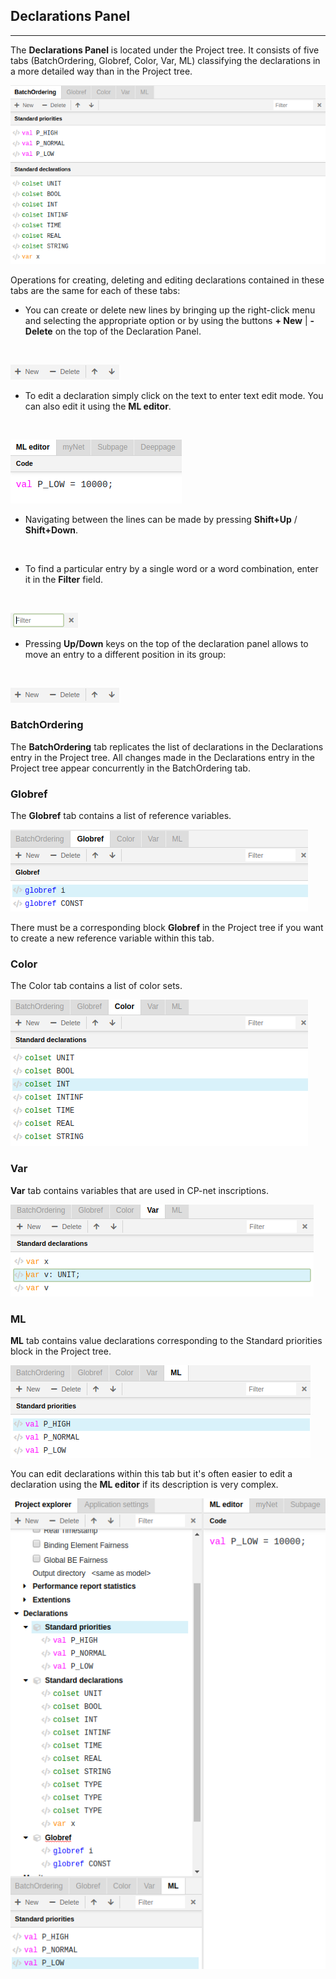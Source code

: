 ## Declarations Panel
---

The **Declarations Panel** is located under the Project tree. It consists of five tabs (BatchOrdering, Globref, Color, Var, ML) classifying the declarations in a more detailed way than in the Project tree.

![Screenshot](img/declarations-panel.png)

Operations for creating, deleting and editing declarations contained in these tabs are the same for each of these tabs:
<br>

- You can create or delete new lines by bringing up the right-click menu and selecting the appropriate option or by using the buttons **+ New** | **- Delete** on the top of the Declaration Panel.
<br>

  ![Screenshot](img/buttons.png)
<br>

- To edit a declaration simply click on the text to enter text edit mode. You can also edit it using the **ML editor**.
<br>

  ![Screenshot](img/ml_editor.png)
<br>

- Navigating between the lines can be made by pressing **Shift+Up** / **Shift+Down**.
<br>

- To find a particular entry by a single word or a word combination, enter it in the **Filter** field.
<br>

  ![Screenshot](img/filter.png)
<br>

- Pressing **Up/Down** keys on the top of the declaration panel allows to move an entry to a different position in its group:
<br>

  ![Screenshot](img/buttons.png)
<br>

### BatchOrdering

The **BatchOrdering** tab replicates the list of declarations in the Declarations entry in the Project tree. All changes made in the Declarations entry in the Project tree appear concurrently in the BatchOrdering tab.


### Globref
The **Globref** tab contains a list of reference variables.

![Screenshot](img/globref.png)

There must be a corresponding block **Globref** in the Project tree if you want to create a new reference variable within this tab. 

### Color
The Color tab contains a list of color sets. 

![Screenshot](img/color.png)

### Var
**Var** tab contains variables that are used in CP-net inscriptions.

![Screenshot](img/var.png)

### ML
**ML** tab contains value declarations corresponding to the Standard priorities block in the Project tree. 

![Screenshot](img/ML.png)

You can edit declarations within this tab but it's often easier to edit a declaration using the **ML editor** if its description is very complex.

![Screenshot](img/ml-editor.png)